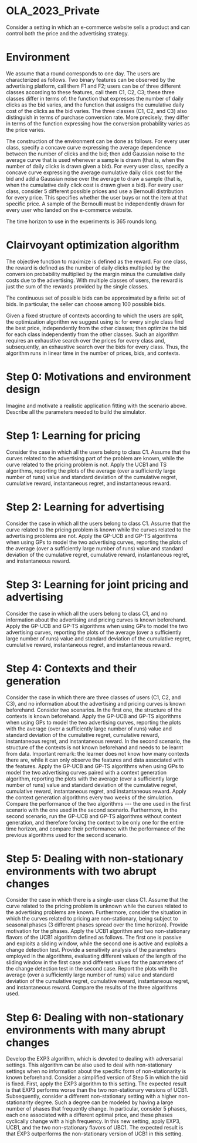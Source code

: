 # OLA_2023_Private

Consider a setting in which an e-commerce website sells a product and can control both the price and the advertising strategy. 


# Environment

We assume that a round corresponds to one day. The users are characterized as follows.
Two binary features can be observed by the advertising platform, call them F1 and F2; users can be of three different classes according to these features, call them C1, C2, C3; these three classes differ in terms of:
the function that expresses the number of daily clicks as the bid varies, and
the function that assigns the cumulative daily cost of the clicks as the bid varies.
The three classes (C1, C2, and C3) also distinguish in terms of purchase conversion rate. More precisely, they differ in terms of the function expressing how the conversion probability varies as the price varies. 

The construction of the environment can be done as follows.
For every user class, specify a concave curve expressing the average dependence between the number of clicks and the bid; then add Gaussian noise to the average curve that is used whenever a sample is drawn (that is, when the number of daily clicks is drawn given a bid).
For every user class, specify a concave curve expressing the average cumulative daily click cost for the bid and add a Gaussian noise over the average to draw a sample (that is, when the cumulative daily click cost is drawn given a bid).
For every user class, consider 5 different possible prices and use a Bernoulli distribution for every price. This specifies whether the user buys or not the item at that specific price. A sample of the Bernoulli must be independently drawn for every user who landed on the e-commerce website.

The time horizon to use in the experiments is 365 rounds long.


# Clairvoyant optimization algorithm

The objective function to maximize is defined as the reward. For one class, the reward is defined as the number of daily clicks multiplied by the conversion probability multiplied by the margin minus the cumulative daily costs due to the advertising. With multiple classes of users, the reward is just the sum of the rewards provided by the single classes. 

The continuous set of possible bids can be approximated by a finite set of bids. In particular, the seller can choose among 100 possible bids.

Given a fixed structure of contexts according to which the users are split, the optimization algorithm we suggest using is:
for every single class find the best price, independently from the other classes;
then optimize the bid for each class independently from the other classes.
Such an algorithm requires an exhaustive search over the prices for every class and, subsequently, an exhaustive search over the bids for every class. Thus, the algorithm runs in linear time in the number of prices, bids, and contexts.

# Step 0: Motivations and environment design

Imagine and motivate a realistic application fitting with the scenario above. Describe all the parameters needed to build the simulator.


# Step 1: Learning for pricing

Consider the case in which all the users belong to class C1. Assume that the curves related to the advertising part of the problem are known, while the curve related to the pricing problem is not. Apply the UCB1 and TS algorithms, reporting the plots of the average (over a sufficiently large number of runs) value and standard deviation of the cumulative regret, cumulative reward, instantaneous regret, and instantaneous reward.


# Step 2: Learning for advertising

Consider the case in which all the users belong to class C1. Assume that the curve related to the pricing problem is known while the curves related to the advertising problems are not. Apply the GP-UCB and GP-TS algorithms when using GPs to model the two advertising curves, reporting the plots of the average (over a sufficiently large number of runs) value and standard deviation of the cumulative regret, cumulative reward, instantaneous regret, and instantaneous reward.


# Step 3: Learning for joint pricing and advertising

Consider the case in which all the users belong to class C1, and no information about the advertising and pricing curves is known beforehand. Apply the GP-UCB and GP-TS algorithms when using GPs to model the two advertising curves, reporting the plots of the average (over a sufficiently large number of runs) value and standard deviation of the cumulative regret, cumulative reward, instantaneous regret, and instantaneous reward.


# Step 4: Contexts and their generation

Consider the case in which there are three classes of users (C1, C2, and C3), and no information about the advertising and pricing curves is known beforehand. Consider two scenarios. In the first one, the structure of the contexts is known beforehand. Apply the GP-UCB and GP-TS algorithms when using GPs to model the two advertising curves, reporting the plots with the average (over a sufficiently large number of runs) value and standard deviation of the cumulative regret, cumulative reward, instantaneous regret, and instantaneous reward. In the second scenario, the structure of the contexts is not known beforehand and needs to be learnt from data. Important remark: the learner does not know how many contexts there are, while it can only observe the features and data associated with the features. Apply the GP-UCB and GP-TS algorithms when using GPs to model the two advertising curves paired with a context generation algorithm, reporting the plots with the average (over a sufficiently large number of runs) value and standard deviation of the cumulative regret, cumulative reward, instantaneous regret, and instantaneous reward. Apply the context generation algorithms every two weeks of the simulation. Compare the performance of the two algorithms --- the one used in the first scenario with the one used in the second scenario. Furthermore, in the second scenario, run the GP-UCB and GP-TS algorithms without context generation, and therefore forcing the context to be only one for the entire time horizon, and compare their performance with the performance of the previous algorithms used for the second scenario.


# Step 5: Dealing with non-stationary environments with two abrupt changes

Consider the case in which there is a single-user class C1. Assume that the curve related to the pricing problem is unknown while the curves related to the advertising problems are known. Furthermore, consider the situation in which the curves related to pricing are non-stationary, being subject to seasonal phases (3 different phases spread over the time horizon). Provide motivation for the phases. Apply the UCB1 algorithm and two non-stationary flavors of the UCB1 algorithm defined as follows. The first one is passive and exploits a sliding window, while the second one is active and exploits a change detection test. Provide a sensitivity analysis of the parameters employed in the algorithms, evaluating different values of the length of the sliding window in the first case and different values for the parameters of the change detection test in the second case. Report the plots with the average (over a sufficiently large number of runs) value and standard deviation of the cumulative regret, cumulative reward, instantaneous regret, and instantaneous reward. Compare the results of the three algorithms used. 


# Step 6: Dealing with non-stationary environments with many abrupt changes

Develop the EXP3 algorithm, which is devoted to dealing with adversarial settings. This algorithm can be also used to deal with non-stationary settings when no information about the specific form of non-stationarity is known beforehand. Consider a simplified version of Step 5 in which the bid is fixed. First, apply the EXP3 algorithm to this setting. The expected result is that EXP3 performs worse than the two non-stationary versions of UCB1. Subsequently, consider a different non-stationary setting with a higher non-stationarity degree. Such a degree can be modeled by having a large number of phases that frequently change. In particular, consider 5 phases, each one associated with a different optimal price, and these phases cyclically change with a high frequency. In this new setting, apply EXP3, UCB1, and the two non-stationary flavors of UBC1. The expected result is that EXP3 outperforms the non-stationary version of UCB1 in this setting.

